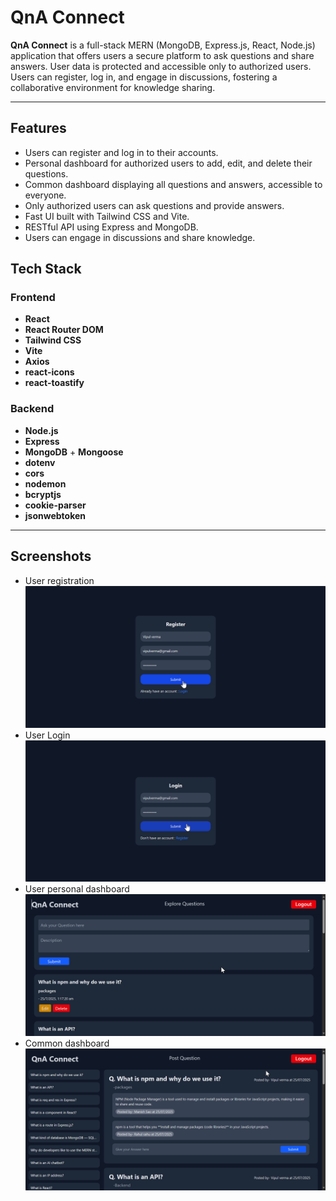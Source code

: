 # QnA Connect

**QnA Connect** is a full-stack MERN (MongoDB, Express.js, React, Node.js) application that offers users a secure platform to ask questions and share answers. User data is protected and accessible only to authorized users. Users can register, log in, and engage in discussions, fostering a collaborative environment for knowledge sharing.

---

##  Features

- Users can register and log in to their accounts.
- Personal dashboard for authorized users to add, edit, and delete their questions.
- Common dashboard displaying all questions and answers, accessible to everyone.
- Only authorized users can ask questions and provide answers.
- Fast UI built with Tailwind CSS and Vite.
- RESTful API using Express and MongoDB.
- Users can engage in discussions and share knowledge.

##  Tech Stack

### Frontend

- **React** 
- **React Router DOM** 
- **Tailwind CSS**
- **Vite** 
- **Axios** 
- **react-icons** 
- **react-toastify** 

###  Backend

- **Node.js**
- **Express** 
- **MongoDB** + **Mongoose** 
- **dotenv** 
- **cors** 
- **nodemon**
- **bcryptjs**
- **cookie-parser**
- **jsonwebtoken**

---
##  Screenshots

- User registration
![Form](./Frontend/public/screenshots/Register.png)
- User Login
![Login](./Frontend/public/screenshots/Login.png)
- User personal dashboard
![Admin Dashboard](./Frontend/public/screenshots/PDash.png)
- Common dashboard
![Admin Dashboard](./Frontend/public/screenshots/feed.png)


